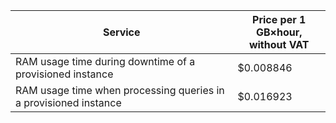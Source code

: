 | Service | Price per 1 GB×hour, <br>without VAT |
| ---- | ---- |
| RAM usage time during downtime of a provisioned instance | $0.008846 |
| RAM usage time when processing queries in a provisioned instance | $0.016923 |
